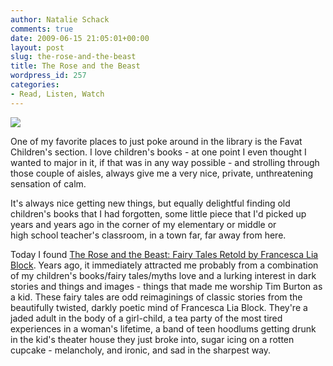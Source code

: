 ```yaml
---
author: Natalie Schack
comments: true
date: 2009-06-15 21:05:01+00:00
layout: post
slug: the-rose-and-the-beast
title: The Rose and the Beast
wordpress_id: 257
categories:
- Read, Listen, Watch
---
```


![](http://thespectacleblog.files.wordpress.com/2009/04/rosebeast.jpg)

One of my favorite places to just poke around in the library is the Favat Children's section. I love children's books - at one point I even thought I wanted to major in it, if that was in any way possible - and strolling through those couple of aisles, always give me a very nice, private, unthreatening sensation of calm.

It's always nice getting new things, but equally delightful finding old children's books that I had forgotten, some little piece that I'd picked up years and years ago in the corner of my elementary or middle or high school teacher's classroom, in a town far, far away from here.

Today I found [The Rose and the Beast: Fairy Tales Retold by Francesca Lia Block](http://nucat.lib.neu.edu/search~S13?/ablock%2C+francesca/ablock+francesca/1%2C1%2C8%2CE/frameset&FF=ablock+francesca+lia&5%2C%2C8). Years ago, it immediately attracted me probably from a combination of my children's books/fairy tales/myths love and a lurking interest in dark stories and things and images - things that made me worship Tim Burton as a kid. These fairy tales are odd reimaginings of classic stories from the beautifully twisted, darkly poetic mind of Francesca Lia Block. They're a jaded adult in the body of a girl-child, a tea party of the most tired experiences in a woman's lifetime, a band of teen hoodlums getting drunk in the kid's theater house they just broke into, sugar icing on a rotten cupcake - melancholy, and ironic, and sad in the sharpest way.
